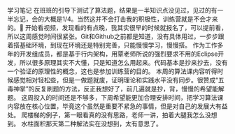 学习笔记
        在班班的引导下测试了算法题，结果是一半知识点没见过，见过的有一半忘记，会的大概是1/4。当然这并不会打击我的积极性，训练营就是不会才来的。😬
        开始看视频，发现看的有点晚，我其实很早的时候就报名了，可以提前看，所以这周感觉时间很紧张。Git和Github之前都是知道，没有具体用过，一步步跟着搭基础环境，到现在环境还是特别完善，只能慢慢学习，慢慢搭。
        作为工作多年的开发组成员，都是基于行内架构，用覃老师所说的强烈要求不用的Eclipse开发，所以很多原理其实不大懂，只是知道怎么用起来。代码基本是抄来抄去，没有一个验证的原理性的概念，这也是参加训练营的目的。
        本周的算法课内容听得时候感觉相对轻松些，但是一做题就废，证明理论和实践水平没有同步。很赞成“五毒神掌”的反复刷题的方法，反正我想好了，前几遍就是抄，背，慢慢的希望能解题。
        这周投入的时间还是不够多，下周希望能更加合理安排时间，把学习算法课内容放在核心位置，毕竟这个虽然是重要不紧急的事情，但是对自己的发展大有益处。
        爬楼梯的例子，第一眼看真的没有思路，老师一讲，拍着大腿我怎么没想到。
        水柱面积那天第二种解法实在没想到，太有意思了。
        